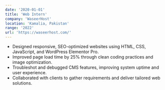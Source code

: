 ```yaml
---
date: '2020-01-01'
title: 'Web Intern'
company: 'WaseerHost'
location: 'Kamalia, Pakistan'
range: '2022'
url: 'https://waseerhost.com/'
---
```


- Designed responsive, SEO-optimized websites using HTML, CSS, JavaScript, and WordPress Elementor Pro.
- Improved page load time by 25% through clean coding practices and image optimization.
- Troubleshot and debugged CMS features, improving system uptime and user experience.
- Collaborated with clients to gather requirements and deliver tailored web solutions.
